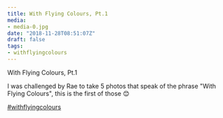 ```yaml
---
title: With Flying Colours, Pt.1
media:
- media-0.jpg
date: "2018-11-28T08:51:07Z"
draft: false
tags:
- withflyingcolours
---
```

With Flying Colours, Pt.1



I was challenged by Rae to take 5 photos that speak of the phrase "With Flying Colours", this is the first of those 😊



[#withflyingcolours](/tags/withflyingcolours)
